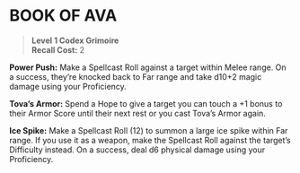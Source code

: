 ﻿# BOOK OF AVA

> **Level 1 Codex Grimoire**  
> **Recall Cost:** 2

**Power Push:** Make a Spellcast Roll against a target within Melee range.
On a success, they’re knocked back to Far range and take d10+2 magic damage using your Proficiency.

**Tova’s Armor:** Spend a Hope to give a target you can touch a +1 bonus to their Armor Score until their next rest or you cast Tova’s Armor again.

**Ice Spike:** Make a Spellcast Roll (12) to summon a large ice spike within Far range. If you use it as a weapon, make the Spellcast Roll against the target’s Difficulty instead. On a success, deal d6 physical damage using your Proficiency.
